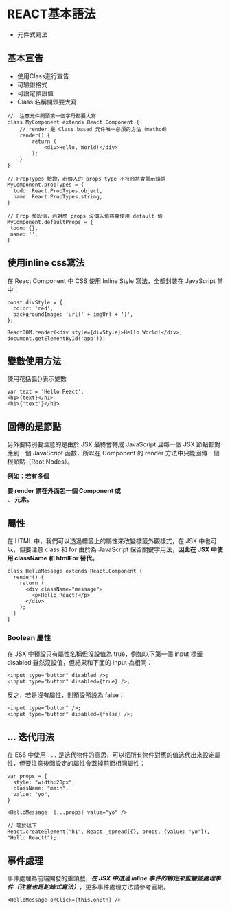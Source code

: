 # REACT基本語法

* 元件式寫法

## 基本宣告

* 使用Class進行宣告
* 可驗證格式
* 可設定預設值
* Class 名稱開頭要大寫

```
//  注意元件開頭第一個字母都要大寫
class MyComponent extends React.Component {
	// render 是 Class based 元件唯一必須的方法（method）
	render() {
		return (
			<div>Hello, World!</div>
		);
	}
}

// PropTypes 驗證，若傳入的 props type 不符合將會顯示錯誤
MyComponent.propTypes = {
  todo: React.PropTypes.object,
  name: React.PropTypes.string,
}

// Prop 預設值，若對應 props 沒傳入值將會使用 default 值
MyComponent.defaultProps = {
 todo: {}, 
 name: '', 
}
```	

## 使用inline css寫法

在 React Component 中 CSS 使用 Inline Style 寫法，全都封裝在 JavaScript 當中：

```
const divStyle = {
  color: 'red',
  backgroundImage: 'url(' + imgUrl + ')',
};

ReactDOM.render(<div style={divStyle}>Hello World!</div>, document.getElementById('app'));
```


## 變數使用方法

使用花括弧{}表示變數

```
var text = 'Hello React';
<h1>{text}</h1>
<h1>{'text'}</h1>
```

## 回傳的是節點

另外要特別要注意的是由於 JSX 最終會轉成 JavaScript 且每一個 JSX 節點都對應到一個 JavaScript 函數，所以在 Component 的 render 方法中只能回傳一個根節點（Root Nodes）。

**例如：若有多個 <div> 要 render 請在外面包一個 Component 或 <div>、<span> 元素。**

## 屬性

在 HTML 中，我們可以透過標籤上的屬性來改變標籤外觀樣式，在 JSX 中也可以，但要注意 class 和 for 由於為 JavaScript 保留關鍵字用法，**因此在 JSX 中使用 className 和 htmlFor 替代。**

```
class HelloMessage extends React.Component {
  render() {
    return (
      <div className="message">
        <p>Hello React!</p>
      </div>
    );
  }
}
```

### Boolean 屬性
在 JSX 中預設只有屬性名稱但沒設值為 true，例如以下第一個 input 標籤 disabled 雖然沒設值，但結果和下面的 input 為相同：

```
<input type="button" disabled />;
<input type="button" disabled={true} />;
```
反之，若是沒有屬性，則預設預設為 false：
```
<input type="button" />;
<input type="button" disabled={false} />;
```

## ... 迭代用法

在 ES6 中使用 `...` 是迭代物件的意思，可以把所有物件對應的值迭代出來設定屬性，但要注意後面設定的屬性會蓋掉前面相同屬性：

```
var props = {
  style: "width:20px",
  className: "main",
  value: "yo",  
}

<HelloMessage  {...props} value="yo" />
```

```
// 等於以下
React.createElement("h1", React._spread({}, props, {value: "yo"}), "Hello React!");
```


## 事件處理
事件處理為前端開發的重頭戲，***在 JSX 中透過 inline 事件的綁定來監聽並處理事件（注意也是駝峰式寫法）***，更多事件處理方法請參考官網。

```
<HelloMessage onClick={this.onBtn} />
```

